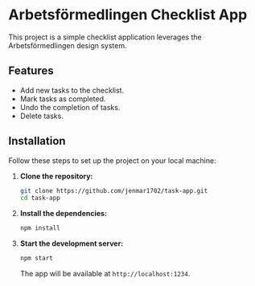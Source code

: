 # Arbetsförmedlingen Checklist App

This project is a simple checklist application leverages the Arbetsförmedlingen design system.

## Features

- Add new tasks to the checklist.
- Mark tasks as completed.
- Undo the completion of tasks.
- Delete tasks.

## Installation

Follow these steps to set up the project on your local machine:

1. **Clone the repository:**

   ```bash
   git clone https://github.com/jenmar1702/task-app.git
   cd task-app
   ```

2. **Install the dependencies:**

   ```bash
   npm install
   ```

3. **Start the development server:**

   ```bash
   npm start
   ```

   The app will be available at `http://localhost:1234`.
